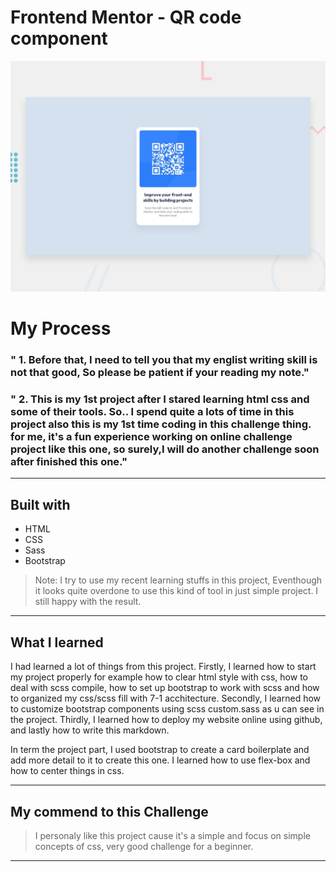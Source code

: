 # Frontend Mentor - QR code component

![Design preview for the QR code component coding challenge](./design/desktop-preview.jpg)

# My Process
### " 1. Before that, I need to tell you that my englist writing skill is not that good, So please be patient if your reading my note."  
### " 2. This is my 1st project after I stared learning html css and some of their tools. So.. I spend quite a lots of time in this project also this is my 1st time coding in this challenge thing. for me, it's a fun experience working on online challenge project like this one, so surely,I will do another challenge soon after finished this one."  

---

## Built with 
* HTML 
* CSS
* Sass
* Bootstrap 
>Note: I try to use my recent learning stuffs in this project, Eventhough it looks quite overdone to use this kind of tool in just simple project. I still happy with the result.  

---
## What I learned 

I had learned a lot of things from this project. Firstly, I learned how to start my project properly for example how to clear html style with css, how to deal with scss compile, how to set up bootstrap to work with scss and how to organized my css/scss fill with 7-1 acchitecture. Secondly, I learned how to customize bootstrap components using scss custom.sass as u can see in the project. Thirdly, I learned how to deploy my website online using github, and lastly how to write this markdown.

In term the project part, I used bootstrap to create a card boilerplate and add more detail to it to create this one. I learned how to use flex-box and how to center things in css.

---

## My commend to this Challenge

>I personaly like this project cause it's a simple and focus on  simple concepts of css, very good challenge for a beginner.

---

